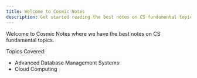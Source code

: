 ```yaml
---
title: Welcome to Cosmic Notes
description: Get started reading the best notes on CS fundamental topic.
---
```


Welcome to Cosmic Notes where we have the best notes on CS fundamental topics.

Topics Covered:
- Advanced Database Management Systems
- Cloud Computing